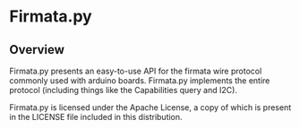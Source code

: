 Firmata.py
==========

Overview
--------

Firmata.py presents an easy-to-use API for the firmata wire protocol commonly used with arduino boards. Firmata.py implements the entire protocol (including things like the Capabilities query and I2C).

Firmata.py is licensed under the Apache License, a copy of which is present in the LICENSE file included in this distribution.
